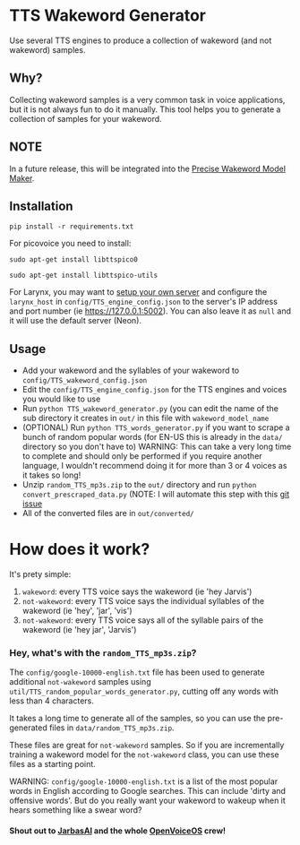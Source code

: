 # TTS Wakeword Generator
Use several TTS engines to produce a collection of wakeword (and not wakeword) samples.

## Why?
Collecting wakeword samples is a very common task in voice applications, but it is not always fun to do it manually. This tool helps you to generate a collection of samples for your wakeword. 

## NOTE
In a future release, this will be integrated into the [Precise Wakeword Model Maker](https://github.com/secretsauceai/precise-wakeword-model-maker).

## Installation
`pip install -r requirements.txt`

For picovoice you need to install:

`sudo apt-get install libttspico0`

`sudo apt-get install libttspico-utils`

For Larynx, you may want to [setup your own server](https://github.com/rhasspy/larynx) and configure the `larynx_host` in `config/TTS_engine_config.json` to the server's IP address and port number (ie https://127.0.0.1:5002). You can also leave it as `null` and it will use the default server (Neon).

## Usage
* Add your wakeword and the syllables of your wakeword to `config/TTS_wakeword_config.json`
* Edit the `config/TTS_engine_config.json` for the TTS engines and voices you would like to use
* Run `python TTS_wakeword_generator.py` (you can edit the name of the sub directory it creates in `out/` in this file with `wakeword_model_name`
* (OPTIONAL) Run `python TTS_words_generator.py` if you want to scrape a bunch of random popular words (for EN-US this is already in the `data/` directory so you don't have to) WARNING: This can take a very long time to complete and should only be performed if you require another language, I wouldn't recommend doing it for more than 3 or 4 voices as it takes so long!
* Unzip `random_TTS_mp3s.zip` to the `out/` directory and run `python convert_prescraped_data.py` (NOTE: I will automate this step with this [git issue](https://github.com/AmateurAcademic/TTS-wakeword-generator/issues/5)
* All of the converted files are in `out/converted/`

# How does it work?
It's prety simple:
1. `wakeword`: every TTS voice says the wakeword (ie 'hey Jarvis')
2. `not-wakeword`: every TTS voice says the individual syllables of the wakeword (ie 'hey', 'jar', 'vis')
3. `not-wakeword`: every TTS voice says all of the syllable pairs of the wakeword (ie 'hey jar', 'Jarvis')

### Hey, what's with the `random_TTS_mp3s.zip`?
The `config/google-10000-english.txt` file has been used to generate additional `not-wakeword` samples using `util/TTS_random_popular_words_generator.py`, cutting off any words with less than 4 characters.

It takes a long time to generate all of the samples, so you can use the pre-generated files in `data/random_TTS_mp3s.zip`.

These files are great for `not-wakeword` samples. So if you are incrementally training a wakeword model for the `not-wakeword` class, you can use these files as a starting point. 

WARNING: `config/google-10000-english.txt` is a list of the most popular words in English according to Google searches. This can include 'dirty and offensive words'. But do you really want your wakeword to wakeup when it hears something like a swear word?

#### Shout out to [JarbasAl](https://github.com/JarbasAl) and the whole [OpenVoiceOS](https://github.com/OpenVoiceOS/) crew!
